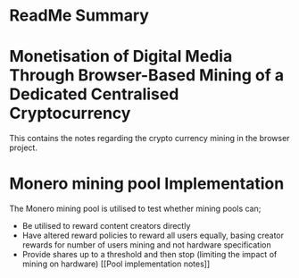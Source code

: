 # ReadMe Summary

# Monetisation of Digital Media Through Browser-Based Mining of a Dedicated Centralised Cryptocurrency
This contains the notes regarding the crypto currency mining in the browser project.

# Monero mining pool Implementation
The Monero mining pool is utilised to test whether mining pools can;
- Be utilised to reward content creators directly
- Have altered reward policies to reward all users equally, basing creator rewards for number of users mining and not hardware specification
- Provide shares up to a threshold and then stop (limiting the impact of mining on hardware)
[[Pool implementation notes]]